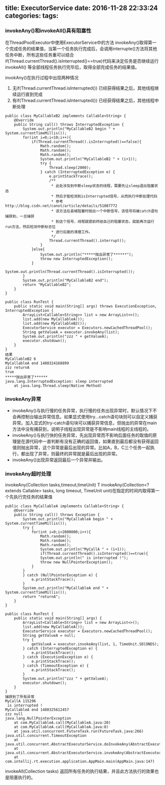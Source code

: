 title: ExecutorService
date: 2016-11-28 22:33:24
categories:
tags:
---
### invokeAny()和invokeAll()具有阻塞性
在ThreadPoolExecutor中使用ExecutorService中的方法
invokeAny()取得第一个完成任务的结果值，当第一个任务执行完成后，会调用interrupte()方法将其他任务中断，所有这些任务重可以结合 if(Thread.currentThread().isInterrupted()==true)代码来决定任务是否继续运行
invokeAll() 等全部线程任务执行完毕后，取得全部完成任务的结果值。

invokAny()在执行过程中出现两种情况
1. 无if(Thread.currentThread.isInterrupted()) 已经获得结果之后，其他线程继续运行直到完成
2. 有if(Thread.currentThread.isInterrupted()) 已经获得结果之后，其他线程中断处理
```
public class MyCallableB2 implements Callable<String> {
    @Override
    public String call() throws InterruptedException {
        System.out.println("MyCallableB2 begin " + System.currentTimeMillis());
        for(int i=0;i<10;i++){
            if(Thread.currentThread().isInterrupted()==false){
                Math.random();
                Math.random();
                Math.random();
                System.out.println("MyCallableB2 " + (i+1));
                try {
                    Thread.sleep(2000);
                } catch (InterruptedException e) {
                    e.printStackTrace();
                    /**
                     * 此处涉及到中断sleep状态的线程，需要先让sleep退出阻塞状态
                     * 然后才能检测到isInterrupted信号，从而执行中断处理代码
                     * 参考 http://blog.csdn.net/canot/article/details/51087772
                     * 该方法在县城阻塞时抛出一个中断信号，该信号将被catch语句捕获到，一旦捕获
                     * 到这个信号，线程就提前终结自己的阻塞状态，就能再次运行run方法，然后检测中断标志位
                     * 进行后面的清理工作。
                     */
                    Thread.currentThread().interrupt();
                }
            }else{
                System.out.println("*****抛出异常了******");
                throw new InterruptedException();
            }
            System.out.println(Thread.currentThread().isInterrupted());
        }
        System.out.println("MyCallableB2 end");
        return "MyCallableB2";
    }
}

public class RunTest {
    public static void main(String[] args) throws ExecutionException, InterruptedException {
        ArrayList<Callable<String>> list = new ArrayList<>();
        list.add(new MyCallableA());
        list.add(new MyCallableB2());
        ExecutorService executor = Executors.newCachedThreadPool();
        String getValueA = executor.invokeAny(list);
        System.out.println("zzz " + getValueA);
        executor.shutdown();
    }
}
结果
MyCallableB2 6
MyCallableA end 1480324168899
zzz returnA
true
*****抛出异常了******
java.lang.InterruptedException: sleep interrupted
	at java.lang.Thread.sleep(Native Method)
```
### invokeAny异常
 * invokeAny()与执行慢的任务异常，执行慢的任务出现异常时，默认情况下不会再控制台输出异常信息。如果显式使用try...catch语句块则可以自定义捕获异常。加入显式的try-catch语句块可以捕获异常信息，但抛出的异常在main方法中没有捕获到，说明子线程出现异常是不影响main线程的主线程的。
 * invokeAny()与执行快的任务异常，先出现异常而不影响后面任务的取值的原理是在源代码中一直判断有没有正确的返回值，如果直到最后都没有获得返回值则抛出异常，这个异常是最后出现的异常。比如A，B，C三个任务一起执行，都出现了异常，则最终的异常就是最后出现的异常。
 * invokeAny()出现异常返回最后一个异常并输出。

### invokeAny超时处理
invokeAny(Collection tasks,timeout,timeUnit)
<T>T invokeAny(Collection<? extends Callable<T>> tasks, long timeout, TimeUnit unit)在指定的时间内取得第一个先执行完任务的结果值
```
public class MyCallableA implements Callable<String> {
    @Override
    public String call() throws Exception {
        System.out.println("MyCallableA begin " + System.currentTimeMillis());
        try {
            for(int i=0;i<2000000;i++){
                Math.random();
                Math.random();
                Math.random();
                System.out.println("MyCallA " + (i+1));
                if(Thread.currentThread().isInterrupted()==true){
                System.out.println(" is interrupted !");
                throw new NullPointerException();
            }
        }
        } catch (NullPointerException e) {
            e.printStackTrace();
        }
        System.out.println("MyCallableA end " + System.currentTimeMillis());
        return "returnA";
    }
}

public class RunTest {
    public static void main(String[] args) {
        ArrayList<Callable<String>> list = new ArrayList<>();
        list.add(new MyCallableA());
        ExecutorService executor = Executors.newCachedThreadPool();
        String getValueA = null;
        try {
            getValueA = executor.invokeAny(list, 1, TimeUnit.SECONDS);
        } catch (InterruptedException e) {
            e.printStackTrace();
        } catch (ExecutionException e) {
            e.printStackTrace();
        } catch (TimeoutException e) {
            e.printStackTrace();
        }
        System.out.println("zzz " + getValueA);
        executor.shutdown();
    }
}
捕获到了所有异常
MyCallA 115296
 is interrupted !
MyCallableA end 1480325612457
zzz null
java.lang.NullPointerException
	at com.MyCallableA.call(MyCallableA.java:20)
	at com.MyCallableA.call(MyCallableA.java:8)
	at java.util.concurrent.FutureTask.run(FutureTask.java:266)
java.util.concurrent.TimeoutException
	at java.util.concurrent.AbstractExecutorService.doInvokeAny(AbstractExecutorService.java:184)
	at java.util.concurrent.AbstractExecutorService.invokeAny(AbstractExecutorService.java:225)
	at com.intellij.rt.execution.application.AppMain.main(AppMain.java:147)
```

invokeAll(Collection tasks) 返回所有任务的执行结果，并且此方法执行的效果也是阻塞执行的。



















